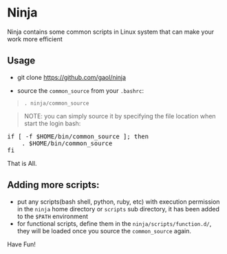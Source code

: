 # Ninja
Ninja contains some common scripts in Linux system that can make your work more efficient


## Usage

 * git clone https://github.com/gaol/ninja

 * source the `common_source` from your `.bashrc`:

> `. ninja/common_source`

> NOTE: you can simply source it by specifying the file location when start the login bash:
<pre>
if [ -f $HOME/bin/common_source ]; then
	. $HOME/bin/common_source
fi
</pre>

That is All.

## Adding more scripts:

 * put any scripts(bash shell, python, ruby, etc) with execution permission in the `ninja` home directory or `scripts` sub directory, it has been added to the `$PATH` environment
 * for functional scripts, define them in the `ninja/scripts/function.d/`, they will be loaded once you source the `common_source` again.

Have Fun!

